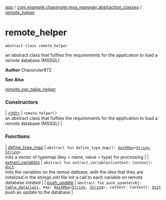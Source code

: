 [app](../../index.md) / [com.example.chaosruler.msa_manager.abstraction_classes](../index.md) / [remote_helper](.)

# remote_helper

`abstract class remote_helper`

an abstract class that fulfiles the requirements for the application to load a remote database (MSSQL)

**Author**
Chaosruler972

**See Also**

[remote_opr_table_helper](#)

### Constructors

| [&lt;init&gt;](-init-.md) | `remote_helper()`<br>an abstract class that fulfiles the requirements for the application to load a remote database (MSSQL) |

### Functions

| [define_type_map](define_type_map.md) | `abstract fun define_type_map(): `[`HashMap`](https://kotlinlang.org/api/latest/jvm/stdlib/kotlin.collections/-hash-map/index.html)`<`[`String`](https://kotlinlang.org/api/latest/jvm/stdlib/kotlin/-string/index.html)`, `[`String`](https://kotlinlang.org/api/latest/jvm/stdlib/kotlin/-string/index.html)`>`<br>inits a vector of typemap (key = name, value = type) for processing |
| [extract_variables](extract_variables.md) | `abstract fun extract_variables(context: Context): `[`Unit`](https://kotlinlang.org/api/latest/jvm/stdlib/kotlin/-unit/index.html)<br>Inits the variables on the remoe datbase, with the idea that they are initalized in the strings.xml file init a call to each variable on remote database initated |
| [push_update](push_update.md) | `abstract fun push_update(obj: `[`table_dataclass`](../table_dataclass/index.md)`, map: `[`HashMap`](https://kotlinlang.org/api/latest/jvm/stdlib/kotlin.collections/-hash-map/index.html)`<`[`String`](https://kotlinlang.org/api/latest/jvm/stdlib/kotlin/-string/index.html)`, `[`String`](https://kotlinlang.org/api/latest/jvm/stdlib/kotlin/-string/index.html)`>, context: Context): `[`Unit`](https://kotlinlang.org/api/latest/jvm/stdlib/kotlin/-unit/index.html)<br>push an update to the database |

